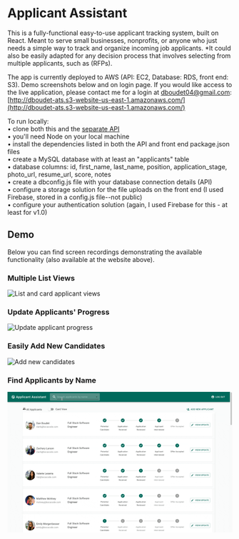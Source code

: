 # Applicant Assistant

This is a fully-functional easy-to-use applicant tracking system, built on React. Meant to serve small businesses, nonprofits, or anyone who just needs a simple way to track and organize incoming job applicants. *It could also be easily adapted for any decision process that involves selecting from multiple applicants, such as (RFPs).

The app is currently deployed to AWS (API: EC2, Database: RDS, front end: S3). Demo screenshots below and on login page. If you would like access to the live application, please contact me for a login at dboudet04@gmail.com:<br>
[http://dboudet-ats.s3-website-us-east-1.amazonaws.com/](http://dboudet-ats.s3-website-us-east-1.amazonaws.com/)

To run locally:<br>
• clone both this and the [separate API](https://github.com/dboudet/ats)<br>
• you'll need Node on your local machine<br>
• install the dependencies listed in both the API and front end package.json files<br>
• create a MySQL database with at least an "applicants" table<br>
• database columns: id, first_name, last_name, position, application_stage, photo_url, resume_url, score, notes<br>
• create a dbconfig.js file with your database connection details (API)<br>
• configure a storage solution for the file uploads on the front end (I used Firebase, stored in a config.js file--not public)<br>
• configure your authentication solution (again, I used Firebase for this - at least for v1.0)<br>

## Demo
Below you can find screen recordings demonstrating the available functionality (also available at the website above).

### Multiple List Views
![List and card applicant views](./public/ats-demo-lists.gif)

### Update Applicants' Progress
![Update applicant progress](./public/ats-demo-update.gif)

### Easily Add New Candidates
![Add new candidates](./public/ats-demo-add.gif)

### Find Applicants by Name
![Find applicants by name](./public/ats-demo-search.gif)
